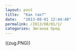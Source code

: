 ```yaml
---
layout: post
title:  "Как так?"
date:   "2013-08-01 12:44:40"
permalink: /2013/08/01/1/
categories: Зюганов бред
---
```

((zug.PNG))


